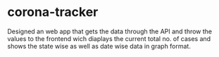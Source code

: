 # corona-tracker
Designed an web app that gets the data through the API and throw the values to the frontend wich diaplays the current total no. of cases and shows the state wise as well as date wise data in graph format.

